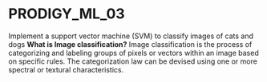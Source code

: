 # PRODIGY_ML_03
Implement a support vector machine (SVM) to classify images of cats and dogs
**What is Image classification?**
Image classification is the process of categorizing and labeling groups of pixels or vectors within an image based on specific rules. The categorization law can be devised using one or more spectral or textural characteristics.
